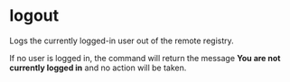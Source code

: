# logout

Logs the currently logged-in user out of the remote registry. 

If no user is logged in, the command will return the message **You are not currently logged in** and no action will be taken. 
